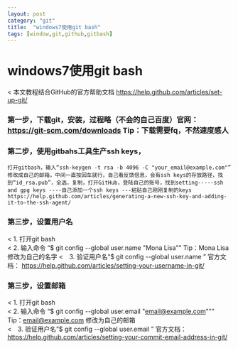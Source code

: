 ```yaml
---
layout: post
category: "git"
title:  "windows7使用git bash"
tags: [window,git,github,gitbash]
---
```


#  windows7使用git bash  

< 本文教程结合GitHub的官方帮助文档 https://help.github.com/articles/set-up-git/


### 第一步，下载git，安装，过程略（不会的自己百度）官网：https://git-scm.com/downloads  Tip：下载需要fq，不然速度感人


### 第二步，使用gitbahs工具生产ssh keys，  
```
打开gitbash，输入“ssh-keygen -t rsa -b 4096 -C "your_email@example.com"” 修改成自己的邮箱，中间一直按回车就行，自己看反馈信息，会有ssh keys的存放路径，找到“id_rsa.pub”，全选，复制，打开GitHub，登陆自己的账号，找到setting-----ssh and gpg keys ----自己添加一个ssh keys ---粘贴自己刚刚复制的keys   https://help.github.com/articles/generating-a-new-ssh-key-and-adding-it-to-the-ssh-agent/
```

### 第三步，设置用户名   
<  1. 打开git bash   
<  2. 输入命令 “$ git config --global user.name "Mona Lisa"” Tip：Mona Lisa 修改为自己的名字
<　3. 验证用户名“$ git config --global user.name ”   官方文档： https://help.github.com/articles/setting-your-username-in-git/


### 第三步，设置邮箱   
<  1. 打开git bash   
<  2. 输入命令 “$ git config --global user.email "email@example.com""” Tip：email@example.com 修改为自己的邮箱   
<　3. 验证用户名“$ git config --global user.email ”     官方文档： https://help.github.com/articles/setting-your-commit-email-address-in-git/  






